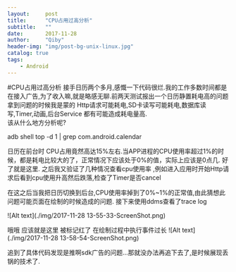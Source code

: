 ```yaml
---
layout:     post
title:      "CPU占用过高分析"
subtitle:   ""
date:       2017-11-28 
author:     "Qiby"
header-img: "img/post-bg-unix-linux.jpg"
catalog: true
tags:
    - Android
---
```



#CPU占用过高分析
接手日历两个多月,感慨一下代码很烂.我的工作多数时间都是在接入广告,为了收入嘛,就是略感无聊.前两天测试报出一个日历静置耗电高的问题
拿到问题的时候我是蒙的
Http请求可能耗电,SD卡读写可能耗电,数据库读写,Timer,动画,后台Service 都有可能造成耗电量高.  
该从什么地方分析呢?

adb shell top -d 1 | grep com.android.calendar

日历在前台时 CPU占用竟然高达15%左右.当APP进程的CPU使用率超过1%的时候，都是耗电比较大的了，正常情况下应该处于0%的值，实际上应该是0点几.
好了就是这里.
之后我又验证了几种情况查看cpu使用率 ,例如进入应用时开始Http请求后看到cpu使用升高然后跌落,检查了Timer是否cancel

在这之后当我把日历切换到后台,CPU使用率掉到了0%~1%的正常值,由此猜想此问题可能页面在绘制的时候造成的问题.
接下来使用ddms查看了trace log

![Alt text](./img/2017-11-28 13-55-33-ScreenShot.png)

哦哦 应该就是这里 被标记红了
在绘制过程中执行事件过长
![Alt text](./img/2017-11-28 13-58-54-ScreenShot.png)

追到了具体代码发现是推啊sdk广告的问题...那就没办法再追下去了,是时候展现丢锅的技术了.
